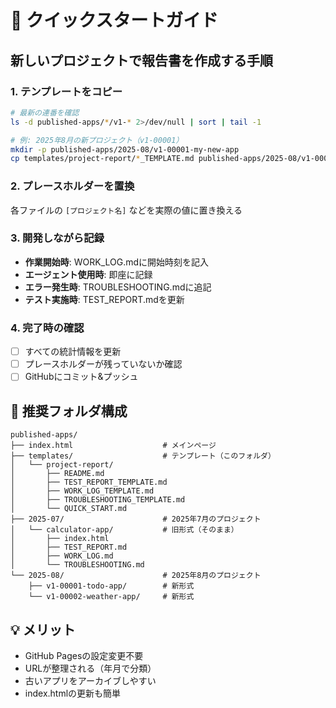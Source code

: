# 🚀 クイックスタートガイド

## 新しいプロジェクトで報告書を作成する手順

### 1. テンプレートをコピー
```bash
# 最新の連番を確認
ls -d published-apps/*/v1-* 2>/dev/null | sort | tail -1

# 例: 2025年8月の新プロジェクト（v1-00001）
mkdir -p published-apps/2025-08/v1-00001-my-new-app
cp templates/project-report/*_TEMPLATE.md published-apps/2025-08/v1-00001-my-new-app/
```

### 2. プレースホルダーを置換
各ファイルの `[プロジェクト名]` などを実際の値に置き換える

### 3. 開発しながら記録
- **作業開始時**: WORK_LOG.mdに開始時刻を記入
- **エージェント使用時**: 即座に記録
- **エラー発生時**: TROUBLESHOOTING.mdに追記
- **テスト実施時**: TEST_REPORT.mdを更新

### 4. 完了時の確認
- [ ] すべての統計情報を更新
- [ ] プレースホルダーが残っていないか確認
- [ ] GitHubにコミット&プッシュ

## 📁 推奨フォルダ構成

```
published-apps/
├── index.html                    # メインページ
├── templates/                    # テンプレート（このフォルダ）
│   └── project-report/
│       ├── README.md
│       ├── TEST_REPORT_TEMPLATE.md
│       ├── WORK_LOG_TEMPLATE.md
│       ├── TROUBLESHOOTING_TEMPLATE.md
│       └── QUICK_START.md
├── 2025-07/                      # 2025年7月のプロジェクト
│   └── calculator-app/           # 旧形式（そのまま）
│       ├── index.html
│       ├── TEST_REPORT.md
│       ├── WORK_LOG.md
│       └── TROUBLESHOOTING.md
└── 2025-08/                      # 2025年8月のプロジェクト
    ├── v1-00001-todo-app/        # 新形式
    └── v1-00002-weather-app/     # 新形式
```

## 💡 メリット
- GitHub Pagesの設定変更不要
- URLが整理される（年月で分類）
- 古いアプリをアーカイブしやすい
- index.htmlの更新も簡単